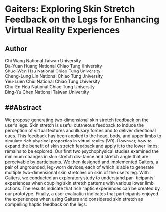 # Gaiters: Exploring Skin Stretch Feedback on the Legs for Enhancing Virtual Reality Experiences #

Author
---
Chi Wang  National Taiwan University <br />
Da-Yuan Huang   National Chiao Tung University <br />
Shuo-Wen Hsu    National Chiao Tung University <br />
Cheng-Lung Lin    National Chiao Tung University <br />
Yeu-Luen Chiu   National Chiao Tung University <br />
Chu-En Hou    National Chiao Tung University <br />
Bing-Yu Chen    National Taiwan University <br />


##**Abstract**
---
We propose generating two-dimensional skin stretch feedback on the user’s legs. Skin stretch is useful cutaneous feedback to induce the perception of virtual textures and illusory forces and to deliver directional cues. This feedback has been applied to the head, body, and upper limbs to simulate rich physical properties in virtual reality (VR). However, how to expand the benefit of skin stretch feedback and apply it to the lower limbs, remains to be explored. Our first two psychophysical studies examined the minimum changes in skin stretch dis- tance and stretch angle that are perceivable by participants. We then designed and implemented Gaiters, a pair of ungrounded, leg-worn devices, each of which is able to generate multiple two-dimensional skin stretches on skin of the user’s leg. With Gaiters, we conducted an exploratory study to understand par- ticipants’ experiences when coupling skin stretch patterns with various lower limb actions. The results indicate that rich haptic experiences can be created by our prototype. Finally, a user evaluation indicates that participants enjoyed the experiences when using Gaiters and considered skin stretch as compelling haptic feedback on the legs.
